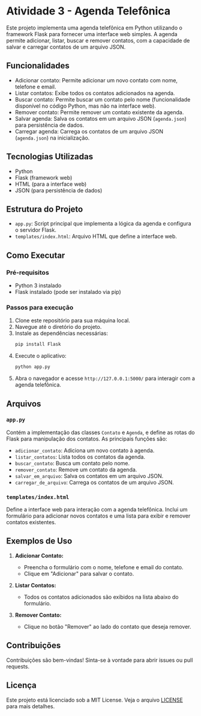 # Atividade 3 -  Agenda Telefônica

Este projeto implementa uma agenda telefônica em Python utilizando o framework Flask para fornecer uma interface web simples. A agenda permite adicionar, listar, buscar e remover contatos, com a capacidade de salvar e carregar contatos de um arquivo JSON.

## Funcionalidades

- Adicionar contato: Permite adicionar um novo contato com nome, telefone e email.
- Listar contatos: Exibe todos os contatos adicionados na agenda.
- Buscar contato: Permite buscar um contato pelo nome (funcionalidade disponível no código Python, mas não na interface web).
- Remover contato: Permite remover um contato existente da agenda.
- Salvar agenda: Salva os contatos em um arquivo JSON (`agenda.json`) para persistência de dados.
- Carregar agenda: Carrega os contatos de um arquivo JSON (`agenda.json`) na inicialização.

## Tecnologias Utilizadas

- Python
- Flask (framework web)
- HTML (para a interface web)
- JSON (para persistência de dados)

## Estrutura do Projeto

- `app.py`: Script principal que implementa a lógica da agenda e configura o servidor Flask.
- `templates/index.html`: Arquivo HTML que define a interface web.

## Como Executar

### Pré-requisitos

- Python 3 instalado
- Flask instalado (pode ser instalado via pip)

### Passos para execução

1. Clone este repositório para sua máquina local.
2. Navegue até o diretório do projeto.
3. Instale as dependências necessárias:
    ```sh
    pip install Flask
    ```
4. Execute o aplicativo:
    ```sh
    python app.py
    ```
5. Abra o navegador e acesse `http://127.0.0.1:5000/` para interagir com a agenda telefônica.

## Arquivos

### `app.py`

Contém a implementação das classes `Contato` e `Agenda`, e define as rotas do Flask para manipulação dos contatos. As principais funções são:

- `adicionar_contato`: Adiciona um novo contato à agenda.
- `listar_contatos`: Lista todos os contatos da agenda.
- `buscar_contato`: Busca um contato pelo nome.
- `remover_contato`: Remove um contato da agenda.
- `salvar_em_arquivo`: Salva os contatos em um arquivo JSON.
- `carregar_de_arquivo`: Carrega os contatos de um arquivo JSON.

### `templates/index.html`

Define a interface web para interação com a agenda telefônica. Inclui um formulário para adicionar novos contatos e uma lista para exibir e remover contatos existentes.

## Exemplos de Uso

1. **Adicionar Contato:**
   - Preencha o formulário com o nome, telefone e email do contato.
   - Clique em "Adicionar" para salvar o contato.

2. **Listar Contatos:**
   - Todos os contatos adicionados são exibidos na lista abaixo do formulário.

3. **Remover Contato:**
   - Clique no botão "Remover" ao lado do contato que deseja remover.

## Contribuições

Contribuições são bem-vindas! Sinta-se à vontade para abrir issues ou pull requests.

## Licença

Este projeto está licenciado sob a MIT License. Veja o arquivo [LICENSE](LICENSE) para mais detalhes.
